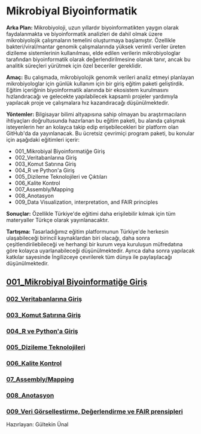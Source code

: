 # Mikrobiyal Biyoinformatik 

**Arka Plan:**
Mikrobiyoloji, uzun yıllardır biyoinformatikten yaygın olarak faydalanmakta ve biyoinformatik analizleri de dahil olmak üzere mikrobiyolojik çalışmaların temelini oluşturmaya başlamıştır. Özellikle bakteri/viral/mantar genomik çalışmalarında yüksek verimli veriler üreten dizileme sistemlerinin kullanılması, elde edilen verilerin mikrobiyologlar tarafından biyoinformatik olarak değerlendirilmesine olanak tanır, ancak bu analitik süreçleri yürütmek için özel beceriler gereklidir.

**Amaç:**
Bu çalışmada, mikrobiyolojik genomik verileri analiz etmeyi planlayan mikrobiyologlar için günlük kullanım için bir giriş eğitim paketi geliştirdik. Eğitim içeriğinin biyoinformatik alanında bir ekosistem kurulmasını hızlandıracağı ve gelecekte yapılabilecek kapsamlı projeler yardımıyla yapılacak proje ve çalışmalara hız kazandıracağı düşünülmektedir.

**Yöntemler:**
Bilgisayar bilimi altyapısına sahip olmayan bu araştırmacıların ihtiyaçları doğrultusunda hazırlanan bu eğitim paketi, bu alanda çalışmak isteyenlerin her an kolayca takip edip erişebilecekleri bir platform olan GitHub'da da yayınlanacak. Bu ücretsiz çevrimiçi program paketi, bu konular için aşağıdaki eğitimleri içerir:

* 001_Mikrobiyal Biyoinformatiğe Giriş
* 002_Veritabanlarına Giriş
* 003_Komut Satırına Giriş
* 004_R ve Python'a Giriş
* 005_Dizileme Teknolojileri ve Çıktıları 
* 006_Kalite Kontrol
* 007_Assembly/Mapping 
* 008_Anotasyon 
* 009_Data Visualization, interpretation, and FAIR principles

**Sonuçlar:**
Özellikle Türkiye'de eğitimi daha erişilebilir kılmak için tüm materyaller Türkçe olarak yayınlanacaktır.

**Tartışma:**
Tasarladığımız eğitim platformunun Türkiye'de herkesin ulaşabileceği birincil kaynaklardan biri olacağı, daha sonra çeşitlendirilebileceği ve herhangi bir kurum veya kuruluşun müfredatına göre kolayca uyarlanabileceği düşünülmektedir. Ayrıca daha sonra yapılacak katkılar sayesinde İngilizceye çevrilerek tüm dünya ile paylaşılacağı düşünülmektedir.

## [001_Mikrobiyal Biyoinformatiğe Giriş](https://github.com/cinnetcrash/cinnetcrash.github.io/blob/073d3a6eceb62a2801465d2b1c1adbd16dfced81/001_MikrobiyalByoinformatigeGiri%C5%9F/README.md)
### [002_Veritabanlarına Giriş](https://github.com/cinnetcrash/cinnetcrash.github.io/blob/449e62d28e971d052c8b375a84d7dca28e283bec/002_Veritabanlar%C4%B1naGiri%C5%9F/README.md)
### [003_Komut Satırına Giriş](https://github.com/cinnetcrash/cinnetcrash.github.io/blob/449e62d28e971d052c8b375a84d7dca28e283bec/003_KomutSat%C4%B1r%C4%B1naGiri%C5%9F/README.md)
### [004_R ve Python'a Giriş](https://github.com/cinnetcrash/cinnetcrash.github.io/blob/449e62d28e971d052c8b375a84d7dca28e283bec/004_RvePythonaGiris/README.md)
### [005_Dizileme Teknolojileri](https://github.com/cinnetcrash/cinnetcrash.github.io/blob/449e62d28e971d052c8b375a84d7dca28e283bec/005_DizilemeTeknolojileri/README.md)
### [006_Kalite Kontrol](https://github.com/cinnetcrash/cinnetcrash.github.io/blob/449e62d28e971d052c8b375a84d7dca28e283bec/006_KaliteKontrol/README.md)
### [07_Assembly/Mapping](https://github.com/cinnetcrash/cinnetcrash.github.io/blob/449e62d28e971d052c8b375a84d7dca28e283bec/007_AssemblyMapping/README.md)
### [008_Anotasyon](https://github.com/cinnetcrash/cinnetcrash.github.io/blob/449e62d28e971d052c8b375a84d7dca28e283bec/008_Anotasyon/README.md)
### [009_Veri Görselleştirme, Değerlendirme ve FAIR prensipleri](https://github.com/cinnetcrash/cinnetcrash.github.io/blob/449e62d28e971d052c8b375a84d7dca28e283bec/009_DataG%C3%B6rselle%C5%9FtirmeDe%C4%9FerlendirmeFAIRPrensipleri/README.md)


Hazırlayan: Gültekin Ünal
